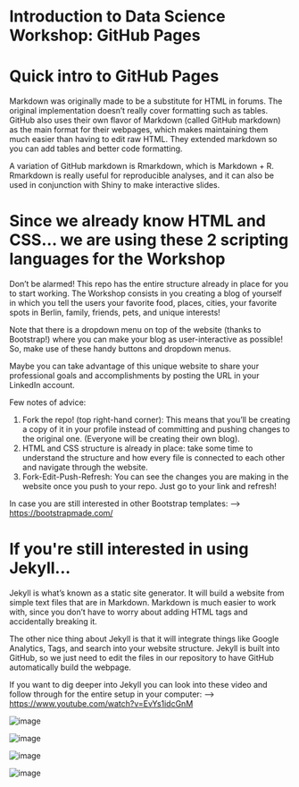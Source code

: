 # Introduction to Data Science Workshop: GitHub Pages

# Quick intro to GitHub Pages

Markdown was originally made to be a substitute for HTML in forums. The original implementation doesn’t really cover formatting such as tables.
GitHub also uses their own flavor of Markdown (called GitHub markdown) as the main format for their webpages, which makes maintaining them much easier than having to edit raw HTML. They extended markdown so you can add tables and better code formatting.

A variation of GitHub markdown is Rmarkdown, which is Markdown + R. Rmarkdown is really useful for reproducible analyses, and it can also be used in conjunction with Shiny to make interactive slides.

# Since we already know HTML and CSS… we are using these 2 scripting languages for the Workshop

Don’t be alarmed! This repo has the entire structure already in place for you to start working.
The Workshop consists in you creating a blog of yourself in which you tell the users your favorite food, places, cities, your favorite spots in Berlin, family, friends, pets, and unique interests!

Note that there is a dropdown menu on top of the website (thanks to Bootstrap!) where you can make your blog as user-interactive as possible! So, make use of these handy buttons and dropdown menus.

Maybe you can take advantage of this unique website to share your professional goals and accomplishments by posting the URL in your LinkedIn account.

Few notes of advice:
1. Fork the repo! (top right-hand corner): This means that you’ll be creating a copy of it in your profile instead of committing and pushing changes to the original one. (Everyone will be creating their own blog).
2. HTML and CSS structure is already in place: take some time to understand the structure and how every file is connected to each other and navigate through the website.
3. Fork-Edit-Push-Refresh: You can see the changes you are making in the website once you push to your repo. Just go to your link and refresh!

In case you are still interested in other Bootstrap templates: 
--> https://bootstrapmade.com/

# If you're still interested in using Jekyll...

Jekyll is what’s known as a static site generator. It will build a website from simple text files that are in Markdown. Markdown is much easier to work with, since you don’t have to worry about adding HTML tags and accidentally breaking it.

The other nice thing about Jekyll is that it will integrate things like Google Analytics, Tags, and search into your website structure.
Jekyll is built into GitHub, so we just need to edit the files in our repository to have GitHub automatically build the webpage.

If you want to dig deeper into Jekyll you can look into these video and follow through for the entire setup in your computer:
--> https://www.youtube.com/watch?v=EvYs1idcGnM


















![image](https://user-images.githubusercontent.com/73721626/122093340-9b759c80-cdd0-11eb-9e3a-8fb5f29d6445.png)

![image](https://user-images.githubusercontent.com/73721626/122093416-ae886c80-cdd0-11eb-9a04-ebfb9d71c148.png)

![image](https://user-images.githubusercontent.com/73721626/122093482-bcd68880-cdd0-11eb-9dd6-35caac3191c6.png)

![image](https://user-images.githubusercontent.com/73721626/122093624-dd9ede00-cdd0-11eb-8197-773785139070.png)
